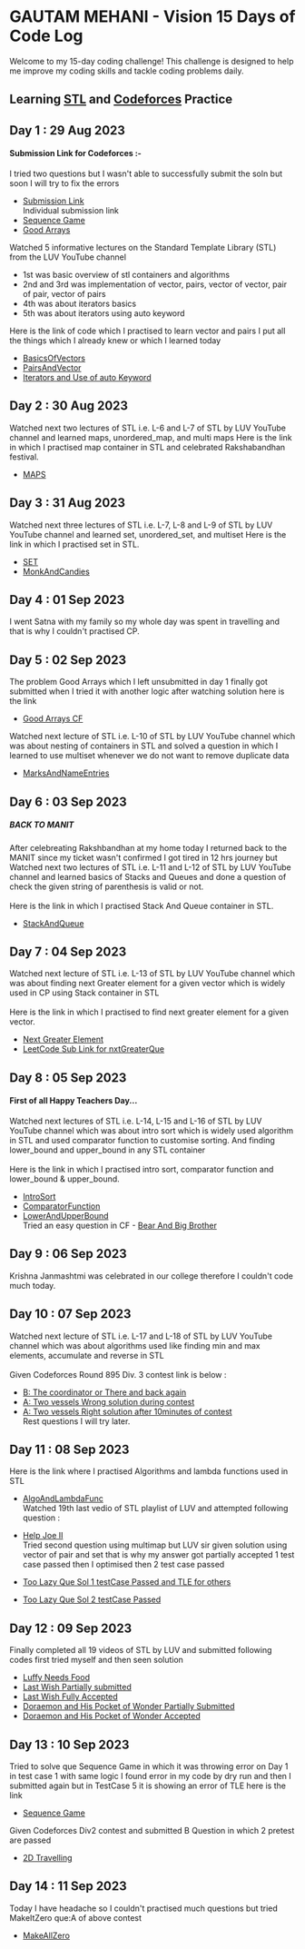 # GAUTAM MEHANI - Vision 15 Days of Code Log

Welcome to my 15-day coding challenge! This challenge is designed to help me improve my coding skills and tackle coding problems daily.

## Learning [STL](https://youtube.com/playlist?list=PLauivoElc3gh3RCiQA82MDI-gJfXQQVnn&si=h_WPJhHIPX6WYbZb) and [Codeforces](https://codeforces.com/profile/GautamMehani) Practice
##  Day 1 : 29 Aug 2023 <br>

#### Submission Link for Codeforces :-
I tried two questions but I wasn't able to successfully submit the soln but soon I will try to fix the errors <br>
- [Submission Link](https://codeforces.com/submissions/GautamMehani) <br> 
Individual submission link <br> 
- [Sequence Game](https://codeforces.com/contest/1862/submission/221007003)<br>
- [Good Arrays](https://codeforces.com/contest/1856/submission/220942840)<br>

Watched 5 informative lectures on the Standard Template Library (STL) from the LUV YouTube channel
  - 1st was basic overview of stl containers and algorithms
  - 2nd and 3rd was implementation of vector, pairs, vector of vector, pair of pair, vector of     pairs
  - 4th was about iterators basics
  - 5th was about iterators using auto keyword

Here is the link of code which I practised to learn vector and pairs I put all the things which I already knew or which I learned today <br>
- [BasicsOfVectors](https://pastebin.com/agsDBiZC) <br>
- [PairsAndVector](https://pastebin.com/ipMirTQ3) <br>
- [Iterators and Use of auto Keyword](https://pastebin.com/2ynbmaSe)<br>

 
## Day 2 : 30 Aug 2023 <br>

Watched next two lectures of STL i.e. L-6 and L-7 of STL by LUV YouTube channel and learned maps, unordered_map, and multi maps
Here is the link in which I practised map container in STL and celebrated Rakshabandhan festival.

- [MAPS](https://pastebin.com/2pD643vE) <br>

## Day 3 : 31 Aug 2023 <br>
Watched next three lectures of STL i.e. L-7, L-8 and L-9 of STL by LUV YouTube channel and learned set, unordered_set, and multiset 
Here is the link in which I practised set in STL. <br>
- [SET](https://pastebin.com/Ma6rm0Lp) <br>
- [MonkAndCandies](https://www.hackerearth.com/practice/data-structures/trees/heapspriority-queues/practice-problems/algorithm/monk-and-the-magical-candy-bags/?fbclid=IwAR2kDiVkEaxu9dkCTCUhzXLuIccNn0Gz3dSfkaSUjlDE6Nb9UHMzt8HNDo4) <br>


## Day 4 : 01 Sep 2023 <br>
I went Satna with my family so my whole day was spent in travelling and that is why I couldn't practised CP. <br>

## Day 5 : 02 Sep 2023 <br>
The problem Good Arrays which I left unsubmitted in day 1 finally got submitted when I tried it with another logic after watching solution here is the link 
- [Good Arrays CF](https://codeforces.com/contest/1856/submission/221561175)<br>

Watched next  lecture of STL i.e. L-10 of STL by LUV YouTube channel which was about nesting of containers in STL and solved a question in which I learned to use multiset whenever we do not want to remove duplicate data <br>
- [MarksAndNameEntries](https://www.hackerearth.com/problem/algorithm/the-monk-and-class-marks/?fbclid=IwAR09BMLG-1NhqDlVQq0KIzSr8ZTgqrbJmdfnsXc7KnDiphgX5UmbFLoEYjE)<br>


## Day 6 : 03 Sep 2023 <br>
##### BACK TO MANIT
After celebreating Rakshbandhan at my home today I returned back to the MANIT since my ticket wasn't confirmed I got tired in 12 hrs journey but 
Watched next two lectures of STL i.e. L-11 and L-12 of STL by LUV YouTube channel and learned basics of Stacks and Queues and done a question of check the given string of parenthesis is valid or not. <br><br>
Here is the link in which I practised Stack And Queue container in STL. <br>
- [StackAndQueue](https://pastebin.com/VZ157RFJ) <br>


## Day 7 : 04 Sep 2023 <br>

Watched next  lecture of STL i.e. L-13 of STL by LUV YouTube channel which was about finding next Greater element for a given vector which is widely used in CP using Stack container in STL <br> <br>
Here is the link in which I practised to find next greater element for a given vector. <br>
- [Next Greater Element](https://pastebin.com/HNRriG8J) <br>
- [LeetCode Sub Link for nxtGreaterQue](https://leetcode.com/problems/next-greater-element-i/submissions/)<br>


## Day 8 : 05 Sep 2023 <br>
#### First of all Happy Teachers Day...
Watched next  lectures of STL i.e. L-14, L-15 and L-16  of STL by LUV YouTube channel which was about intro sort which is widely used algorithm in STL and used comparator function to customise sorting. And finding lower_bound and upper_bound in any STL container<br> <br>
Here is the link in which I practised intro sort, comparator function and lower_bound & upper_bound. <br>
- [IntroSort](https://pastebin.com/LJChnLpa)<br>
- [ComparatorFunction](https://pastebin.com/zB5HnUJJ)<br>
- [LowerAndUpperBound](https://pastebin.com/r155L931)<br>
Tried an easy question in CF  - [Bear And Big Brother](https://codeforces.com/contest/791/submission/221952731)<br>


## Day 9 : 06 Sep 2023 <br>
Krishna Janmashtmi was celebrated in our college therefore I couldn't code much today. <br>


## Day 10 : 07 Sep 2023 <br>

Watched next  lecture of STL i.e. L-17 and L-18 of STL by LUV YouTube channel which was about algorithms used like finding min and max elements, accumulate and reverse in STL <br> <br>
Given Codeforces Round 895 Div. 3 contest link is below : <br>
- [B: The coordinator or There and back again](https://codeforces.com/contest/1872/submission/222279737)<br>
- [A: Two vessels Wrong solution during contest](https://codeforces.com/contest/1872/submission/222341110)<br>
- [A: Two vessels Right solution after 10minutes of contest](https://codeforces.com/contest/1872/submission/222348130)<br>
Rest questions I will try later.


## Day 11 : 08 Sep 2023 <br>
Here is the link where I practised Algorithms and lambda functions used in STL <br>
- [AlgoAndLambdaFunc](https://pastebin.com/fTTRGhy9)<br>
Watched 19th last vedio of STL playlist of LUV and attempted following question : 
- [Help Joe II](https://assessment.hackerearth.com/challenges/college/luv_youtube_cp_course_contest_3/algorithm/help-joe-ii/submission/85902496/)<br>
Tried second question using multimap but LUV sir given solution using vector of pair and set that is why my answer got partially accepted 1 test case passed then I optimised then 2 test case passed
- [Too Lazy Que Sol 1 testCase Passed and TLE for others](https://www.hackerearth.com/submission/85915859/)<br>

- [Too Lazy Que Sol 2 testCase Passed](https://www.hackerearth.com/submission/85916072/)<br>


## Day 12 : 09 Sep 2023 <br>
Finally completed all 19 videos of STL by LUV and submitted following codes first tried myself and then seen solution<br>
- [Luffy Needs Food](https://www.hackerearth.com/submission/85931609/)<br>
- [Last Wish Partially submitted](https://www.hackerearth.com/submission/85943824/)<br>
- [Last Wish Fully Accepted](https://www.hackerearth.com/submission/85944355/)<br>
- [Doraemon and His Pocket of Wonder Partially Submitted](https://www.hackerearth.com/submission/85945001/)<br>
- [Doraemon and His Pocket of Wonder Accepted](https://www.hackerearth.com/submission/85945091/)<br>


## Day 13 : 10 Sep 2023 <br>

Tried to solve que Sequence Game in which it was throwing error on Day 1 in test case 1 with same logic I found error in my code by dry run and then I submitted again but in TestCase 5 it is showing an error of TLE here is the link <br>
- [Sequence Game](https://codeforces.com/contest/1862/submission/222703564)<br>

Given Codeforces Div2 contest and submitted B Question in which 2 pretest are passed<br>
- [2D Travelling](https://codeforces.com/contest/1869/submission/222799404)<br>

## Day 14 : 11 Sep 2023 <br>
Today I have headache so I couldn't practised much questions but tried MakeItZero que:A of above contest<br>
- [MakeAllZero](https://codeforces.com/contest/1869/submission/222988097)<br>




